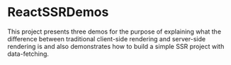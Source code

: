 # ReactSSRDemos
This project presents three demos for the purpose of explaining what the difference between traditional client-side rendering and server-side rendering is and also demonstrates how to build a simple SSR project with data-fetching.
